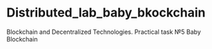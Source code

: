 # Distributed_lab_baby_bkockchain
Blockchain and Decentralized Technologies. Practical task №5 Baby Blockchain
